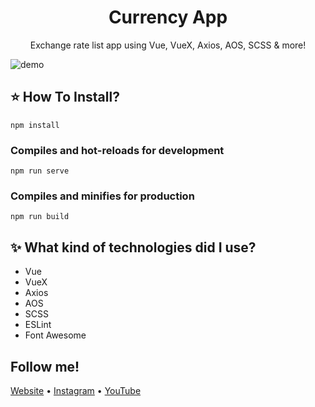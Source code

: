 <h1 align="center">
  Currency App
</h1>

<p align="center">
  Exchange rate list app using Vue, VueX, Axios, AOS, SCSS & more!
</p>

![demo](https://i.imgur.com/Y58cQ5k.png)

## ⭐ How To Install?

```
npm install
```

### Compiles and hot-reloads for development

```
npm run serve
```

### Compiles and minifies for production

```
npm run build
```

## ✨ What kind of technologies did I use?

- Vue
- VueX
- Axios
- AOS
- SCSS
- ESLint
- Font Awesome

## Follow me!

[Website](https://www.bartzalewski.com) • [Instagram](https://www.instagram.com/bart.code) • [YouTube](https://www.youtube.com/channel/UCwkU0-_RJbS16X5pbcW-tPQ)
